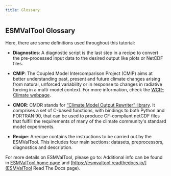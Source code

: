 ```yaml
---
title: Glossary 
---
```


## ESMValTool Glossary

Here, there are some definitions used throughout this tutorial:

- **Diagnostics**: A diagnostic script is the last step in a recipe to convert the pre-processed input data to the desired output like plots or NetCDF files.

- **CMIP**: The Coupled Model Intercomparison Project (CMIP) aims at better understanding past, present and future climate changes arising from natural, unforced variability or in response to changes in radiative forcing in a multi-model context. For more information, check the [WCR-Climate webpage](https://www.wcrp-climate.org/).

- **CMOR**: CMOR stands for [“Climate Model Output Rewriter” library](https://pcmdi.github.io/cmor-site/index.html). It comprises a set of C-based functions, with bindings to both Python and FORTRAN 90, that can be used to produce CF-compliant netCDF files that fulfill the requirements of many of the climate community's standard model experiments.

- **Recipe**: A recipe contains the instructions to be carried out by the ESMValTool. This includes four main sections: datasets, preprocessors, diagnostics and description.

For more details on ESMValTool, please go to:
Additional info can be found in [ESMValTool home page](https://esmvaltool.org)
and [https://esmvaltool.readthedocs.io/](ESMValTool Read The Docs page).
